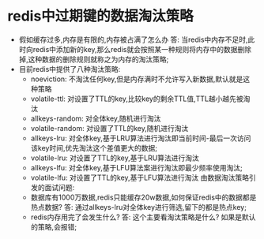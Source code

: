 # redis中过期键的数据淘汰策略
- 假如缓存过多,内存是有限的,内存被占满了怎么办
  答: 当redis中内存不足时,此时向redis中添加新的key,那么redis就会按照某一种规则将内存中的数据删除掉,这种数据的删除规则就称之为内存的淘汰策略;
- 目前redis中提供了八种淘汰策略:
    - noeviction: 不淘汰任何key,但是内存满时不允许写入新数据,默认就是这种策略
    - volatile-ttl: 对设置了TTL的key,比较key的剩余TTL值,TTL越小越先被淘汰
    - allkeys-random: 对全体key,随机进行淘汰
    - volatile-random: 对设置了TTL的key,随机进行淘汰
    - allkeys-lru: 对全体key,基于LRU算法进行淘汰即当前时间-最后一次访问该key时间,优先淘汰这个差值更大的数据;
    - volatile-lru: 对设置了TTL的key,基于LRU算法进行淘汰
    - allkeys-lfu: 对全体key,基于LFU算法案进行淘汰即最少频率使用淘汰;
    - volatile-lfu: 对设置了TTL的key,基于LFU算法进行淘汰
      由数据淘汰策略引发的面试问题:
    - 数据库有1000万数据,redis只能缓存20w数据,如何保证redis中的数据都是热点数据?
      答: 通过allkeys-lru对全体key进行筛选,留下的都是热点key;
    - redis内存用完了会发生什么?
      答: 这个主要看淘汰策略是什么? 如果是默认的策略,会报错;